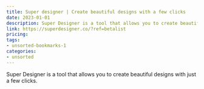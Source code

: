 ```yaml
---
title: Super designer | Create beautiful designs with a few clicks
date: 2023-01-01
description: Super Designer is a tool that allows you to create beautiful designs with just a few clicks.
link: https://superdesigner.co/?ref=betalist
pricing: 
tags: 
- unsorted-bookmarks-1 
categories: 
- unsorted 
---
```


Super Designer is a tool that allows you to create beautiful designs with just a few clicks.